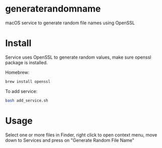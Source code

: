 # generaterandomname
macOS service to generate random file names using OpenSSL       
# Install
Service uses OpenSSL to generate random values, make sure openssl package is installed.

Homebrew:
```bash
brew install openssl
```
To add service:
```bash
bash add_service.sh
```
# Usage
Select one or more files in Finder, right click to open context menu, move down to Services and press on "Generate Random File Name"

